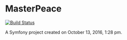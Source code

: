 MasterPeace
=========

[![Build Status](https://travis-ci.org/nfqakademija/MasterPeace.svg?branch=master)](https://travis-ci.org/nfqakademija/MasterPeace)

A Symfony project created on October 13, 2016, 1:28 pm.
